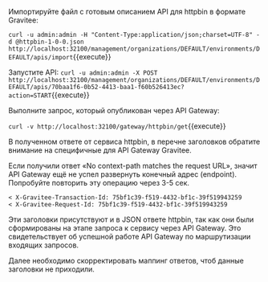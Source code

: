 Импортируйте файл с готовым описанием API для httpbin в формате Gravitee:

`curl -u admin:admin -H "Content-Type:application/json;charset=UTF-8" -d @httpbin-1-0-0.json    http://localhost:32100/management/organizations/DEFAULT/environments/DEFAULT/apis/import`{{execute}}

Запустите API:
`curl -u admin:admin -X POST http://localhost:32100/management/organizations/DEFAULT/environments/DEFAULT/apis/70baa1f6-0b52-4413-baa1-f60b526413ec?action=START`{{execute}}

Выполните запрос, который опубликован через API Gateway:

`curl -v http://localhost:32100/gateway/httpbin/get`{{execute}}

В полученном ответе от сервиса httpbin, в перечне заголовков обратите внимание на специфичные для API Gateway Gravitee.

Если получили ответ «No context-path matches the request URL», значит API Gateway ещё не успел развернуть конечный адрес (endpoint). Попробуйте повторить эту операцию через 3-5 сек.

```
< X-Gravitee-Transaction-Id: 75bf1c39-f519-4432-bf1c-39f519943259
< X-Gravitee-Request-Id: 75bf1c39-f519-4432-bf1c-39f519943259
```
Эти заголовки присутствуют и в JSON ответе httpbin, так как они были сформированы на этапе запроса к сервису через API Gateway. Это свидетельствует об успешной работе API Gateway по маршрутизации входящих запросов.

Далее необходимо скорректировать маппинг ответов, чтоб данные заголовки не приходили.